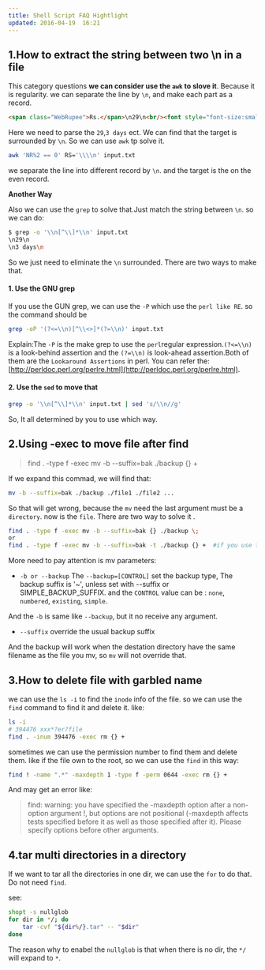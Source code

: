 ```yaml
---
title: Shell Script FAQ Hightlight
updated: 2016-04-19  16:21
---
```


## 1.How to extract the string between two \n in a file

This category questions **we can consider use the `awk` to slove it**. Because it is regularity. we can separate the line by `\n`, and make each part as a record.

```html
<span class="WebRupee">Rs.</span>\n29\n<br/><font style="font-size:smaller">\n3 days\n</font></td>
```

Here we need to parse the `29`,`3 days` ect. We can find that the target is surrounded by `\n`. So we can use `awk` tp solve it.

```bash
awk 'NR%2 == 0' RS='\\\\n' input.txt
```

we separate the line into different record by `\n`. and the target is the on the even record. 

**Another Way**  

Also we can use the `grep` to solve that.Just match the string between `\n`. so we can do:

```bash
$ grep -o '\\n[^\\]*\\n' input.txt
\n29\n
\n3 days\n
```
So we just need to eliminate the `\n` surrounded. There are two ways to make that.

####  1. Use the GNU grep

If you use the GUN grep, we can use the `-P` which use the `perl like RE`. so the command should be 

```bash
grep -oP '(?<=\\n)[^\\<>]*(?=\\n)' input.txt
```

Explain:The `-P` is the make grep to use the `perl`regular expression.`(?<=\\n)` is a look-behind assertion and the `(?=\\n)` is look-ahead assertion.Both of them are the `Lookaround Assertions` in perl.
You can refer the: [http://perldoc.perl.org/perlre.html](http://perldoc.perl.org/perlre.html).


#### 2. Use the `sed` to move that

```bash
grep -o '\\n[^\\]*\\n' input.txt | sed 's/\\n//g'
```

So, It all determined by you to use which way.



## 2.Using -exec to move file after find 

> find . -type f -exec mv -b --suffix=bak ./backup {} +

If we expand this commad, we will find that:

```bash
mv -b --suffix=bak ./backup ./file1 ./file2 ...
```

So that will get wrong, because the `mv` need the last argument must be a `directory`. now is the `file`.
There are two way to solve it .

```bash
find . -type f -exec mv -b --suffix=bak {} ./backup \;  
or
find . -type f -exec mv -b --suffix=bak -t ./backup {} +  #if you use the gnu mv
```

More need to pay attention is mv parameters:

+ `-b or --backup` 
The `--backup=[CONTROL]` set the backup type, The backup suffix is '~', unless set with --suffix or SIMPLE_BACKUP_SUFFIX. and the `CONTROL` value can be : `none`, `numbered`, `existing`, `simple`.

And the `-b` is same like `--backup`, but it no receive any argument.

+ `--suffix`
override the usual backup suffix

And the backup will work when the destation directory have the same filename as the file you mv, so `mv` will not override that. 


## 3.How to delete file with garbled name

we can use the `ls -i` to find the `inode` info of the file. so we can use the `find` command to find it and delete it. like:

```bash
ls -i
# 394476 xxx*?er?file
find . -inum 394476 -exec rm {} +
```

sometimes we can use the permission number to find them and delete them. like if the file own to the root, so we can use the `find` in this way:

```bash
find ! -name ".*" -maxdepth 1 -type f -perm 0644 -exec rm {} +
```

And may get an error like:

> find: warning: you have specified the -maxdepth option after a non-option argument !, but options are not positional (-maxdepth affects tests specified before it as well as those specified after it).  Please specify options before other arguments.


## 4.tar multi directories in a directory

If we want to tar all the directories in one dir, we can use the `for` to do that. Do not need `find`.

see:

```bash
shopt -s nullglob
for dir in */; do
	tar -cvf "${dir%/}.tar" -- "$dir"
done
```
The reason why to enabel the `nullglob` is that when there is no dir, the `*/` will expand to `*`. 

